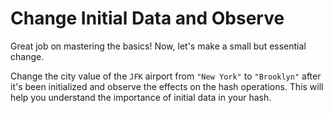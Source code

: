 # Change Initial Data and Observe

Great job on mastering the basics! Now, let's make a small but essential change.

Change the city value of the `JFK` airport from `"New York"` to `"Brooklyn"` after it's been initialized and observe the effects on the hash operations. This will help you understand the importance of initial data in your hash.